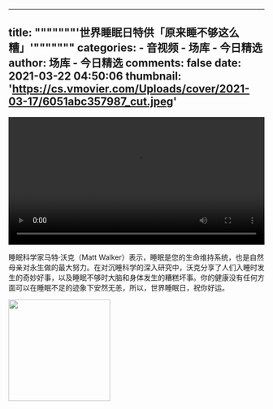 
---
title: """""""'世界睡眠日特供「原来睡不够这么糟」'"""""""
categories: 
    - 音视频
    - 场库 - 今日精选
author: 场库 - 今日精选
comments: false
date: 2021-03-22 04:50:06
thumbnail: 'https://cs.vmovier.com/Uploads/cover/2021-03-17/6051abc357987_cut.jpeg'
---

<div>   
<video src="https://ks-xpc4.xpccdn.com/2ce8cdb1-85fc-41b8-84d7-3d970dcc18bd.mp4" controls="controls" width="100%"></video><p>睡眠科学家马特·沃克（Matt Walker）表示，睡眠是您的生命维持系统，也是自然母亲对永生做的最大努力。在对沉睡科学的深入研究中，沃克分享了人们入睡时发生的奇妙好事，以及睡眠不够时大脑和身体发生的糟糕坏事。你的健康没有任何方面可以在睡眠不足的迹象下安然无恙，所以，世界睡眠日，祝你好运。</p><img src="https://cs.vmovier.com/Uploads/cover/2021-03-17/6051abc357987_cut.jpeg" width="200" referrerpolicy="no-referrer">  
</div>
            